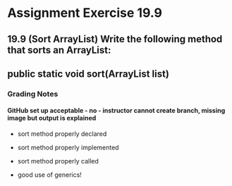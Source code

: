 # Assignment Exercise 19.9

## 19.9 (Sort ArrayList) Write the following method that sorts an ArrayList:

## public static <E> void sort(ArrayList<E> list)

### Grading Notes

#### GitHub set up acceptable - no - instructor cannot create branch, missing image but output is explained

- sort method properly declared
- sort method properly implemented
- sort method properly called

- good use of generics!
